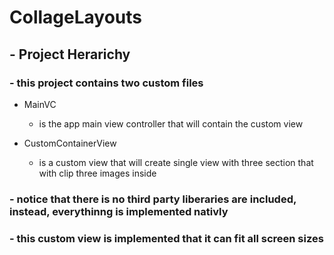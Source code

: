 #  CollageLayouts

## - Project Herarichy

### - this project contains two custom files

- MainVC  
    - is the app main view controller that will contain the custom view

- CustomContainerView
    - is a custom view that will create single view with three section that with clip three images inside
    
    
### - notice that there is no third party liberaries are included, instead, everythinng is implemented nativly

### - this custom view is implemented that it can fit all screen sizes
